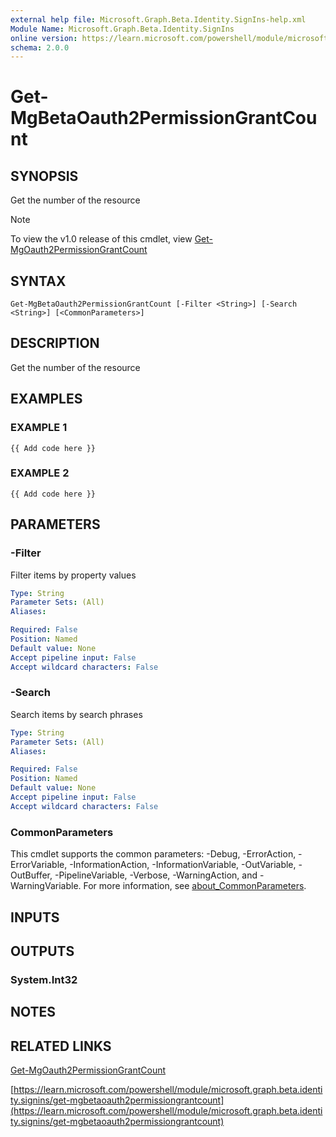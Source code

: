 ```yaml
---
external help file: Microsoft.Graph.Beta.Identity.SignIns-help.xml
Module Name: Microsoft.Graph.Beta.Identity.SignIns
online version: https://learn.microsoft.com/powershell/module/microsoft.graph.beta.identity.signins/get-mgbetaoauth2permissiongrantcount
schema: 2.0.0
---
```


# Get-MgBetaOauth2PermissionGrantCount

## SYNOPSIS
Get the number of the resource

> [!NOTE]
> To view the v1.0 release of this cmdlet, view [Get-MgOauth2PermissionGrantCount](/powershell/module/Microsoft.Graph.Identity.SignIns/Get-MgOauth2PermissionGrantCount?view=graph-powershell-1.0)

## SYNTAX

```
Get-MgBetaOauth2PermissionGrantCount [-Filter <String>] [-Search <String>] [<CommonParameters>]
```

## DESCRIPTION
Get the number of the resource

## EXAMPLES

### EXAMPLE 1
```
{{ Add code here }}
```

### EXAMPLE 2
```
{{ Add code here }}
```

## PARAMETERS

### -Filter
Filter items by property values

```yaml
Type: String
Parameter Sets: (All)
Aliases:

Required: False
Position: Named
Default value: None
Accept pipeline input: False
Accept wildcard characters: False
```

### -Search
Search items by search phrases

```yaml
Type: String
Parameter Sets: (All)
Aliases:

Required: False
Position: Named
Default value: None
Accept pipeline input: False
Accept wildcard characters: False
```

### CommonParameters
This cmdlet supports the common parameters: -Debug, -ErrorAction, -ErrorVariable, -InformationAction, -InformationVariable, -OutVariable, -OutBuffer, -PipelineVariable, -Verbose, -WarningAction, and -WarningVariable. For more information, see [about_CommonParameters](http://go.microsoft.com/fwlink/?LinkID=113216).

## INPUTS

## OUTPUTS

### System.Int32
## NOTES

## RELATED LINKS
[Get-MgOauth2PermissionGrantCount](/powershell/module/Microsoft.Graph.Identity.SignIns/Get-MgOauth2PermissionGrantCount?view=graph-powershell-1.0)

[https://learn.microsoft.com/powershell/module/microsoft.graph.beta.identity.signins/get-mgbetaoauth2permissiongrantcount](https://learn.microsoft.com/powershell/module/microsoft.graph.beta.identity.signins/get-mgbetaoauth2permissiongrantcount)

